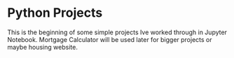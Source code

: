 # Python Projects
This is the beginning of some simple projects Ive worked through in Jupyter Notebook.
Mortgage Calculator will be used later for bigger projects or maybe housing website.
